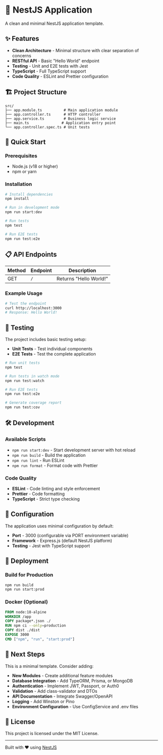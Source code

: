 # 🚀 NestJS Application

A clean and minimal NestJS application template.

## ✨ Features

- **Clean Architecture** - Minimal structure with clear separation of concerns
- **RESTful API** - Basic "Hello World" endpoint
- **Testing** - Unit and E2E tests with Jest
- **TypeScript** - Full TypeScript support
- **Code Quality** - ESLint and Prettier configuration

## 🏗️ Project Structure

```
src/
├── app.module.ts          # Main application module
├── app.controller.ts      # HTTP controller
├── app.service.ts         # Business logic service
├── main.ts               # Application entry point
└── app.controller.spec.ts # Unit tests
```

## 🚀 Quick Start

### Prerequisites

- Node.js (v18 or higher)
- npm or yarn

### Installation

```bash
# Install dependencies
npm install

# Run in development mode
npm run start:dev

# Run tests
npm test

# Run E2E tests
npm run test:e2e
```

## 📋 API Endpoints

| Method | Endpoint | Description |
|--------|----------|-------------|
| GET | `/` | Returns "Hello World!" |

### Example Usage

```bash
# Test the endpoint
curl http://localhost:3000
# Response: Hello World!
```

## 🧪 Testing

The project includes basic testing setup:

- **Unit Tests** - Test individual components
- **E2E Tests** - Test the complete application

```bash
# Run unit tests
npm test

# Run tests in watch mode
npm run test:watch

# Run E2E tests
npm run test:e2e

# Generate coverage report
npm run test:cov
```

## 🛠️ Development

### Available Scripts

- `npm run start:dev` - Start development server with hot reload
- `npm run build` - Build the application
- `npm run lint` - Run ESLint
- `npm run format` - Format code with Prettier

### Code Quality

- **ESLint** - Code linting and style enforcement
- **Prettier** - Code formatting
- **TypeScript** - Strict type checking

## 🔧 Configuration

The application uses minimal configuration by default:

- **Port** - 3000 (configurable via PORT environment variable)
- **Framework** - Express.js (default NestJS platform)
- **Testing** - Jest with TypeScript support

## 🚀 Deployment

### Build for Production

```bash
npm run build
npm run start:prod
```

### Docker (Optional)

```dockerfile
FROM node:18-alpine
WORKDIR /app
COPY package*.json ./
RUN npm ci --only=production
COPY dist ./dist
EXPOSE 3000
CMD ["npm", "run", "start:prod"]
```

## 🎯 Next Steps

This is a minimal template. Consider adding:

- **New Modules** - Create additional feature modules
- **Database Integration** - Add TypeORM, Prisma, or MongoDB
- **Authentication** - Implement JWT, Passport, or Auth0
- **Validation** - Add class-validator and DTOs
- **API Documentation** - Integrate Swagger/OpenAPI
- **Logging** - Add Winston or Pino
- **Environment Configuration** - Use ConfigService and .env files

## 📄 License

This project is licensed under the MIT License.

---

Built with ❤️ using [NestJS](https://nestjs.com/)
